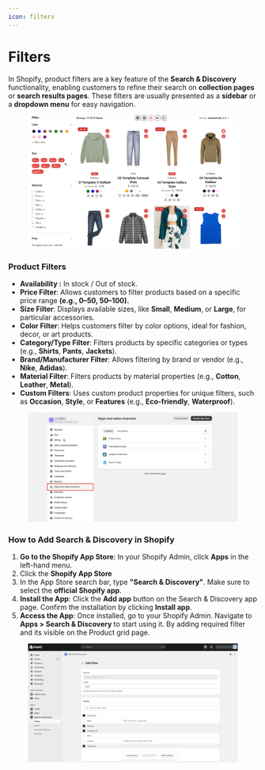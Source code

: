 ```yaml
---
icon: filters
---
```


# Filters

In Shopify, product filters are a key feature of the **Search & Discovery** functionality, enabling customers to refine their search on **collection pages** or **search results pages**. These filters are usually presented as a **sidebar** or a **dropdown menu** for easy navigation.



<figure><img src="../.gitbook/assets/filter-01.jpg" alt=""><figcaption></figcaption></figure>

### **Product Filters** <a href="#product-filters" id="product-filters"></a>

* **Availability :** In stock / Out of stock.
* **Price Filter**: Allows customers to filter products based on a specific price range **(e.g., $0–$50, $50–$100).**
* **Size Filter**: Displays available sizes, like **Small**, **Medium**, or **Large**, for particular accessories.
* **Color Filter**: Helps customers filter by color options, ideal for fashion, decor, or art products.
* **Category/Type Filter**: Filters products by specific categories or types (e.g., **Shirts**, **Pants**, **Jackets**).
* **Brand/Manufacturer Filter**: Allows filtering by brand or vendor (e.g., **Nike**, **Adidas**).
* **Material Filter**: Filters products by material properties (e.g., **Cotton**, **Leather**, **Metal**).
* **Custom Filters**: Uses custom product properties for unique filters, such as **Occasion**, **Style**, or **Features** (e.g., **Eco-friendly**, **Waterproof**).

<figure><img src="../.gitbook/assets/filter-02.jpg" alt=""><figcaption></figcaption></figure>

### **How to Add Search & Discovery in Shopify** <a href="#how-to-add-search-and-discovery-in-shopify" id="how-to-add-search-and-discovery-in-shopify"></a>

1. **Go to the Shopify App Store**: In your Shopify Admin, click **Apps** in the left-hand menu.
2. Click the **Shopify App Store**
3. In the App Store search bar, type **"Search & Discovery"**. Make sure to select the **official Shopify app**.
4. **Install the App**: Click the **Add app** button on the Search & Discovery app page. Confirm the installation by clicking **Install app**.
5. **Access the App**: Once installed, go to your Shopify Admin. Navigate to **Apps > Search & Discovery** to start using it. By adding required filter and its visible on the Product grid page.

<figure><img src="../.gitbook/assets/filter-03.jpg" alt=""><figcaption></figcaption></figure>
